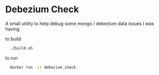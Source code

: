 # Debezium Check

A small utility to help debug some mongo / debezium data issues I was having.

to build
```sh
  ./build.sh
```

to run
```sh
  docker run -it debezium_check
```